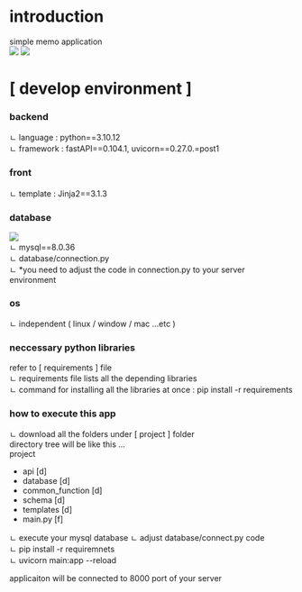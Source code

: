 <h1>introduction</h1>
simple memo application<br>
<img src="https://github.com/Yujunmo/my_memo-using-fastAPI-/assets/45279586/d91e8020-dc3f-46fa-a45e-fa60fcb19b76">
<img src="https://github.com/Yujunmo/my_memo-using-fastAPI-/assets/45279586/629d34ca-4973-4ad9-a6a5-f257a55f9c39">


<h1>[ develop environment ]</h1>

<h3>backend</h3> 
 ㄴ language : python==3.10.12<br>
 ㄴ framework : fastAPI==0.104.1, uvicorn==0.27.0.=post1<br>
	
<h3>front</h3> 
 ㄴ template : Jinja2==3.1.3

<h3>database</h3>
<img src="https://github.com/Yujunmo/my_memo-using-fastAPI-/assets/45279586/765fb091-7c9e-431e-8dfc-1befb60e1c37">
<br>
 ㄴ mysql==8.0.36 <br>
 ㄴ database/connection.py <br>
 ㄴ *you need to adjust the code in connection.py to your server environment <br>

<h3>os</h3>
 ㄴ independent ( linux / window / mac ...etc ) 

<h3>neccessary python libraries</h3>
 refer to [ requirements ] file <br>
 ㄴ requirements file lists all the depending libraries<br>
 ㄴ command for installing all the libraries at once :  pip install -r requirements   <br>

<h3>how to execute this app</h3>
  ㄴ download all the folders under [ project ] folder<br>
   directory tree will be like this ...<br>
        project<br>
								   <ul>
							    <li> api [d]</li>
           <li> database [d]</li>
           <li> common_function [d]</li>
           <li> schema [d]</li>
           <li> templates [d]</li>
           <li> main.py [f]</li>												
											</ul>
  ㄴ execute your mysql database 
  ㄴ adjust database/connect.py code <br>
  ㄴ pip install -r requiremnets <br>
  ㄴ uvicorn main:app --reload<br>

applicaiton will be connected to 8000 port of your server<br>
